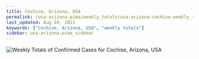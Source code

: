 ```yaml
---
title: Cochise, Arizona, USA
permalink: /usa-arizona-pima/weekly_totals/usa-arizona-cochise-weekly_totals.html
last_updated: Aug 24, 2021
keywords: ["Cochise, Arizona, USA", "weekly totals"]
sidebar: usa-arizona-pima_sidebar
---
```


![Weekly Totals of Confirmed Cases for Cochise, Arizona, USA](/covid_tracker/images/graphs/usa-arizona-cochise-weekly_totals_graph.png)
